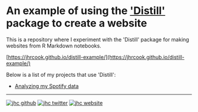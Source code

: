 # An example of using the ['Distill']() package to create a website

This is a repository where I experiment with the 'Distill' package for making websites from R Markdown notebooks.

[https://jhrcook.github.io/distill-example/](https://jhrcook.github.io/distill-example/)

Below is a list of my projects that use 'Distill':

- [Analyzing my Spotify data](https://github.com/jhrcook/spotify-data-analysis)

---

[![jhc github](https://img.shields.io/badge/GitHub-jhrcook-181717.svg?style=flat&logo=github)](https://github.com/jhrcook)
[![jhc twitter](https://img.shields.io/badge/Twitter-@JoshDoesA-00aced.svg?style=flat&logo=twitter)](https://twitter.com/JoshDoesa)
[![jhc website](https://img.shields.io/badge/Website-Joshua_Cook-5087B2.svg?style=flat&logo=telegram)](https://joshuacook.netlify.com)
